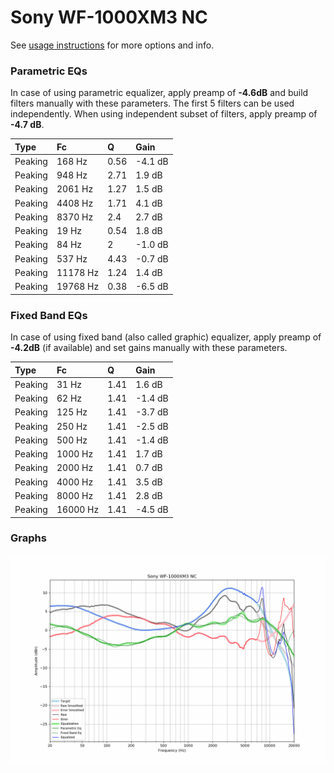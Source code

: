 # Sony WF-1000XM3 NC
See [usage instructions](https://github.com/jaakkopasanen/AutoEq#usage) for more options and info.

### Parametric EQs
In case of using parametric equalizer, apply preamp of **-4.6dB** and build filters manually
with these parameters. The first 5 filters can be used independently.
When using independent subset of filters, apply preamp of **-4.7 dB**.

| Type    | Fc       |    Q | Gain    |
|:--------|:---------|:-----|:--------|
| Peaking | 168 Hz   | 0.56 | -4.1 dB |
| Peaking | 948 Hz   | 2.71 | 1.9 dB  |
| Peaking | 2061 Hz  | 1.27 | 1.5 dB  |
| Peaking | 4408 Hz  | 1.71 | 4.1 dB  |
| Peaking | 8370 Hz  | 2.4  | 2.7 dB  |
| Peaking | 19 Hz    | 0.54 | 1.8 dB  |
| Peaking | 84 Hz    | 2    | -1.0 dB |
| Peaking | 537 Hz   | 4.43 | -0.7 dB |
| Peaking | 11178 Hz | 1.24 | 1.4 dB  |
| Peaking | 19768 Hz | 0.38 | -6.5 dB |

### Fixed Band EQs
In case of using fixed band (also called graphic) equalizer, apply preamp of **-4.2dB**
(if available) and set gains manually with these parameters.

| Type    | Fc       |    Q | Gain    |
|:--------|:---------|:-----|:--------|
| Peaking | 31 Hz    | 1.41 | 1.6 dB  |
| Peaking | 62 Hz    | 1.41 | -1.4 dB |
| Peaking | 125 Hz   | 1.41 | -3.7 dB |
| Peaking | 250 Hz   | 1.41 | -2.5 dB |
| Peaking | 500 Hz   | 1.41 | -1.4 dB |
| Peaking | 1000 Hz  | 1.41 | 1.7 dB  |
| Peaking | 2000 Hz  | 1.41 | 0.7 dB  |
| Peaking | 4000 Hz  | 1.41 | 3.5 dB  |
| Peaking | 8000 Hz  | 1.41 | 2.8 dB  |
| Peaking | 16000 Hz | 1.41 | -4.5 dB |

### Graphs
![](./Sony%20WF-1000XM3%20NC.png)